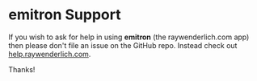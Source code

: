 # emitron Support

If you wish to ask for help in using __emitron__ (the raywenderlich.com app)
then please don't file an issue on the GitHub repo. Instead check out
[help.raywenderlich.com](https://help.raywenderlich.com/).

Thanks!
